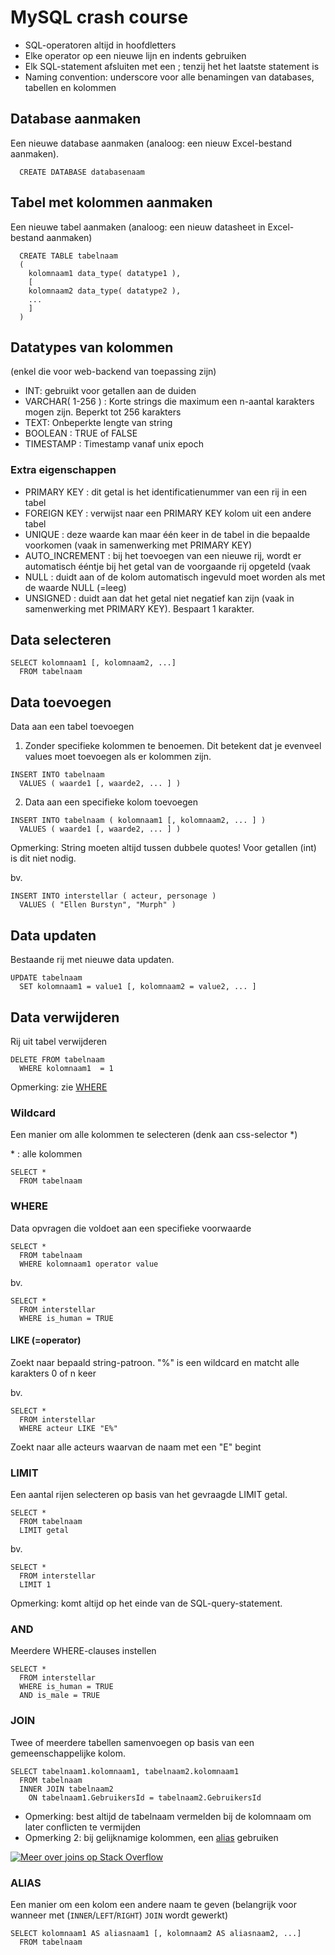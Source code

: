 # MySQL crash course

- SQL-operatoren altijd in hoofdletters
- Elke operator op een nieuwe lijn en indents gebruiken
- Elk SQL-statement afsluiten met een ; tenzij het het laatste statement is
- Naming convention: underscore voor alle benamingen van databases, tabellen en kolommen

## Database aanmaken

Een nieuwe database aanmaken (analoog: een nieuw Excel-bestand aanmaken).

````
  CREATE DATABASE databasenaam
````

## Tabel met kolommen aanmaken

Een nieuwe tabel aanmaken (analoog: een nieuw datasheet in Excel-bestand aanmaken)

````
  CREATE TABLE tabelnaam
  (
    kolomnaam1 data_type( datatype1 ),
    [
    kolomnaam2 data_type( datatype2 ),
    ...
    ]
  )
````

## Datatypes van kolommen

(enkel die voor web-backend van toepassing zijn)
- INT: gebruikt voor getallen aan de duiden 
- VARCHAR( 1-256  ) : Korte strings die maximum een n-aantal karakters mogen zijn. Beperkt tot 256 karakters
- TEXT: Onbeperkte lengte van string
- BOOLEAN : TRUE of FALSE
- TIMESTAMP : Timestamp vanaf unix epoch

### Extra eigenschappen

- PRIMARY KEY : dit getal is het identificatienummer van een rij in een tabel
- FOREIGN KEY : verwijst naar een PRIMARY KEY kolom uit een andere tabel
- UNIQUE : deze waarde kan maar één keer in de tabel in die bepaalde voorkomen (vaak in samenwerking met PRIMARY KEY)
- AUTO_INCREMENT : bij het toevoegen van een nieuwe rij, wordt er automatisch ééntje bij het getal van de voorgaande rij opgeteld (vaak 
- NULL : duidt aan of de kolom automatisch ingevuld moet worden als met de waarde NULL (=leeg)
- UNSIGNED : duidt aan dat het getal niet negatief kan zijn (vaak in samenwerking met PRIMARY KEY). Bespaart 1 karakter.

## Data selecteren

````
SELECT kolomnaam1 [, kolomnaam2, ...]
  FROM tabelnaam
````

## Data toevoegen

Data aan een tabel toevoegen

1. Zonder specifieke kolommen te benoemen. Dit betekent dat je evenveel values moet toevoegen als er kolommen zijn.
````
INSERT INTO tabelnaam
  VALUES ( waarde1 [, waarde2, ... ] )
````

2. Data aan een specifieke kolom toevoegen
````
INSERT INTO tabelnaam ( kolomnaam1 [, kolomnaam2, ... ] )
  VALUES ( waarde1 [, waarde2, ... ] )
````
Opmerking: String moeten altijd tussen dubbele quotes! Voor getallen (int) is dit niet nodig. 

bv.
````
INSERT INTO interstellar ( acteur, personage )
  VALUES ( "Ellen Burstyn", "Murph" )
````

## Data updaten

Bestaande rij met nieuwe data updaten.

````
UPDATE tabelnaam 
  SET kolomnaam1 = value1 [, kolomnaam2 = value2, ... ]
````

## Data verwijderen

Rij uit tabel verwijderen

````
DELETE FROM tabelnaam 
  WHERE kolomnaam1  = 1
````
Opmerking: zie [WHERE](#where)


### Wildcard

Een manier om alle kolommen te selecteren (denk aan css-selector \*)

\* :  alle kolommen

````
SELECT *
  FROM tabelnaam
````

### WHERE

Data opvragen die voldoet aan een specifieke voorwaarde

````
SELECT *
  FROM tabelnaam
  WHERE kolomnaam1 operator value
````

bv.
````
SELECT *
  FROM interstellar
  WHERE is_human = TRUE
````

#### LIKE (=operator)

Zoekt naar bepaald string-patroon.
"%" is een wildcard en matcht alle karakters 0 of n keer

bv.
````
SELECT *
  FROM interstellar
  WHERE acteur LIKE "E%"
````

Zoekt naar alle acteurs waarvan de naam met een "E" begint

### LIMIT

Een aantal rijen selecteren op basis van het gevraagde LIMIT getal.

````
SELECT *
  FROM tabelnaam
  LIMIT getal
````

bv.
````
SELECT *
  FROM interstellar
  LIMIT 1
````

Opmerking: komt altijd op het einde van de SQL-query-statement.

### AND

Meerdere WHERE-clauses instellen

````
SELECT *
  FROM interstellar
  WHERE is_human = TRUE
  AND is_male = TRUE
````

### JOIN

Twee of meerdere tabellen samenvoegen op basis van een gemeenschappelijke kolom.

````
SELECT tabelnaam1.kolomnaam1, tabelnaam2.kolomnaam1
  FROM tabelnaam
  INNER JOIN tabelnaam2
    ON tabelnaam1.GebruikersId = tabelnaam2.GebruikersId
````
- Opmerking: best altijd de tabelnaam vermelden bij de kolomnaam om later conflicten te vermijden
- Opmerking 2: bij gelijknamige kolommen, een [alias](#alias) gebruiken

[![Meer over joins op Stack Overflow](http://i.stack.imgur.com/VQ5XP.png)](http://stackoverflow.com/questions/5706437/whats-the-difference-between-inner-join-left-join-right-join-and-full-join)



### ALIAS

Een manier om een kolom een andere naam te geven (belangrijk voor wanneer met (`INNER`/`LEFT`/`RIGHT`) `JOIN` wordt gewerkt)

````
SELECT kolomnaam1 AS aliasnaam1 [, kolomnaam2 AS aliasnaam2, ...]
  FROM tabelnaam
````

